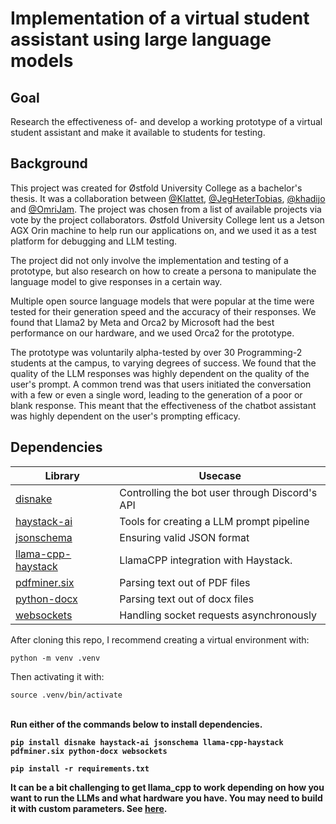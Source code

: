 # Implementation of a virtual student assistant using large language models
## Goal
Research the effectiveness of- and develop a working prototype of a virtual student assistant and make it available to students for testing.

## Background
This project was created for Østfold University College as a bachelor's thesis. It was a collaboration between [@Klattet](https://github.com/Klattet), [@JegHeterTobias](https://github.com/JegHeterTobias), [@khadijo](https://github.com/khadijo) and [@OmriJam](https://github.com/OmriJam). The project was chosen from a list of available projects via vote by the project collaborators. Østfold University College lent us a Jetson AGX Orin machine to help run our applications on, and we used it as a test platform for debugging and LLM testing.

The project did not only involve the implementation and testing of a prototype, but also research on how to create a persona to manipulate the language model to give responses in a certain way.

Multiple open source language models that were popular at the time were tested for their generation speed and the accuracy of their responses. We found that Llama2 by Meta and Orca2 by Microsoft had the best performance on our hardware, and we used Orca2 for the prototype.

The prototype was voluntarily alpha-tested by over 30 Programming-2 students at the campus, to varying degrees of success. We found that the quality of the LLM responses was highly dependent on the quality of the user's prompt. A common trend was that users initiated the conversation with a few or even a single word, leading to the generation of a poor or blank response. This meant that the effectiveness of the chatbot assistant was highly dependent on the user's prompting efficacy.

## Dependencies
| Library | Usecase                                        |
|---|------------------------------------------------|
| [disnake](https://github.com/DisnakeDev/disnake) | Controlling the bot user through Discord's API |
| [haystack-ai](https://github.com/deepset-ai/haystack) | Tools for creating a LLM prompt pipeline       |
| [jsonschema](https://github.com/python-jsonschema/jsonschema) | Ensuring valid JSON format                     |
| [llama-cpp-haystack](https://github.com/deepset-ai/haystack-core-integrations/tree/main/integrations/llama_cpp) | LlamaCPP integration with Haystack.            |
| [pdfminer.six](https://github.com/pdfminer/pdfminer.six) | Parsing text out of PDF files                  |
| [python-docx](https://github.com/python-openxml/python-docx) | Parsing text out of docx files                 |
| [websockets](https://github.com/python-websockets/websockets) | Handling socket requests asynchronously        |

After cloning this repo, I recommend creating a virtual environment with:
```commandline
python -m venv .venv
```
Then activating it with:
```commandline
source .venv/bin/activate
```
<br><b/>
Run either of the commands below to install dependencies.
```commandline
pip install disnake haystack-ai jsonschema llama-cpp-haystack pdfminer.six python-docx websockets
```
```commandline
pip install -r requirements.txt
```

**It can be a bit challenging to get llama_cpp to work depending on how you want to run the LLMs and what hardware you have. You may need to build it with custom parameters.
See [here](https://github.com/abetlen/llama-cpp-python#supported-backends).**
